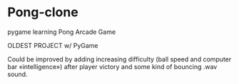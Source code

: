 # Pong-clone
pygame learning Pong Arcade Game

OLDEST PROJECT w/ PyGame

Could be improved by adding increasing difficulty (ball speed and computer bar «intelligence») after player victory and some kind of bouncing .wav sound.
